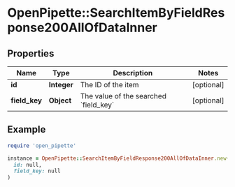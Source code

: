 # OpenPipette::SearchItemByFieldResponse200AllOfDataInner

## Properties

| Name | Type | Description | Notes |
| ---- | ---- | ----------- | ----- |
| **id** | **Integer** | The ID of the item | [optional] |
| **field_key** | **Object** | The value of the searched &#x60;field_key&#x60; | [optional] |

## Example

```ruby
require 'open_pipette'

instance = OpenPipette::SearchItemByFieldResponse200AllOfDataInner.new(
  id: null,
  field_key: null
)
```

